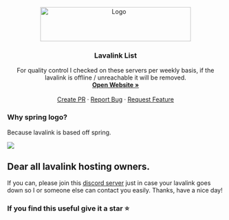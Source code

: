<div align="center">
  <a href="https://github.com/DarrenOfficial/lavalink-list">
    <img src="https://darrennathanael.com/cdn/springtext.svg" alt="Logo" width="350" height="80">
  </a>

<h3 align="center">Lavalink List</h3>

  <p align="center">
    For quality control I checked on these servers per weekly basis, if the lavalink is offline / unreachable it will be removed.
    <br />
    <a href="https://lavalink-list.darrennathanael.com"><strong>Open Website »</strong></a>
    <br />
    <br />
    <a href="https://github.com/DarrenOfficial/lavalink-list/pulls">Create PR</a>
    ·
    <a href="https://github.com/DarrenOfficial/lavalink-list/issues">Report Bug</a>
    ·
    <a href="https://github.com/DarrenOfficial/lavalink-list/issues">Request Feature</a>
  </p>
</div>


### Why spring logo?

Because lavalink is based off spring.

<a href="https://github.com/DarrenOfficial/lavalink-list/graphs/contributors">
  <img src="https://contributors-img.web.app/image?repo=DarrenOfficial/lavalink-list" />
</a>



## Dear all lavalink hosting owners.
If you can, please join this [discord server](https://discord.darrennathanael.com) just in case your lavalink goes down so I or someone else can contact you easily. Thanks, have a nice day!


### If you find this useful give it a star ⭐️
